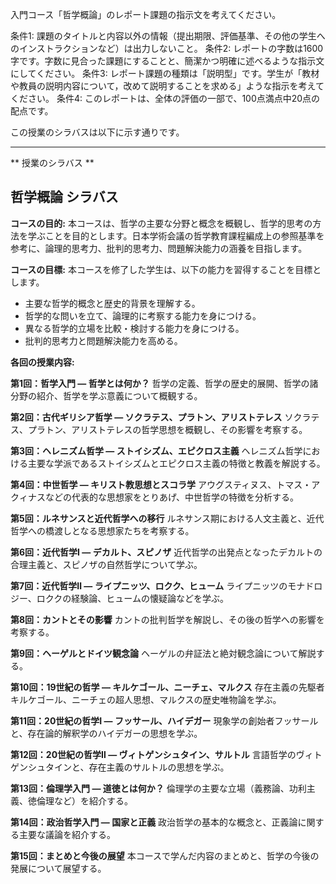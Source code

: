 入門コース「哲学概論」のレポート課題の指示文を考えてください。

条件1: 課題のタイトルと内容以外の情報（提出期限、評価基準、その他の学生へのインストラクションなど）は出力しないこと。
条件2: レポートの字数は1600字です。字数に見合った課題にすることと、簡潔かつ明確に述べるような指示文にしてください。
条件3: レポート課題の種類は「説明型」です。学生が「教材や教員の説明内容について，改めて説明することを求める」ような指示を考えてください。
条件4: このレポートは、全体の評価の一部で、100点満点中20点の配点です。

この授業のシラバスは以下に示す通りです。

---------------------------------------
** 授業のシラバス **
## 哲学概論 シラバス

**コースの目的:** 本コースは、哲学の主要な分野と概念を概観し、哲学的思考の方法を学ぶことを目的とします。日本学術会議の哲学教育課程編成上の参照基準を参考に、論理的思考力、批判的思考力、問題解決能力の涵養を目指します。

**コースの目標:** 本コースを修了した学生は、以下の能力を習得することを目標とします。
* 主要な哲学的概念と歴史的背景を理解する。
* 哲学的な問いを立て、論理的に考察する能力を身につける。
* 異なる哲学的立場を比較・検討する能力を身につける。
* 批判的思考力と問題解決能力を高める。


**各回の授業内容:**

**第1回：哲学入門 ― 哲学とは何か？**
  哲学の定義、哲学の歴史的展開、哲学の諸分野の紹介、哲学を学ぶ意義について概観する。

**第2回：古代ギリシア哲学 ― ソクラテス、プラトン、アリストテレス**
  ソクラテス、プラトン、アリストテレスの哲学思想を概観し、その影響を考察する。

**第3回：ヘレニズム哲学 ― ストイシズム、エピクロス主義**
  ヘレニズム哲学における主要な学派であるストイシズムとエピクロス主義の特徴と教義を解説する。

**第4回：中世哲学 ― キリスト教思想とスコラ学**
  アウグスティヌス、トマス・アクィナスなどの代表的な思想家をとりあげ、中世哲学の特徴を分析する。

**第5回：ルネサンスと近代哲学への移行**
  ルネサンス期における人文主義と、近代哲学への橋渡しとなる思想家たちを考察する。

**第6回：近代哲学Ⅰ ― デカルト、スピノザ**
  近代哲学の出発点となったデカルトの合理主義と、スピノザの自然哲学について学ぶ。

**第7回：近代哲学Ⅱ ― ライプニッツ、ロクク、ヒューム**
  ライプニッツのモナドロジー、ロククの経験論、ヒュームの懐疑論などを学ぶ。

**第8回：カントとその影響**
  カントの批判哲学を解説し、その後の哲学への影響を考察する。

**第9回：ヘーゲルとドイツ観念論**
  ヘーゲルの弁証法と絶対観念論について解説する。

**第10回：19世紀の哲学 ― キルケゴール、ニーチェ、マルクス**
  存在主義の先駆者キルケゴール、ニーチェの超人思想、マルクスの歴史唯物論を学ぶ。

**第11回：20世紀の哲学Ⅰ ― フッサール、ハイデガー**
  現象学の創始者フッサールと、存在論的解釈学のハイデガーの思想を学ぶ。

**第12回：20世紀の哲学Ⅱ ― ヴィトゲンシュタイン、サルトル**
  言語哲学のヴィトゲンシュタインと、存在主義のサルトルの思想を学ぶ。

**第13回：倫理学入門 ― 道徳とは何か？**
  倫理学の主要な立場（義務論、功利主義、徳倫理など）を紹介する。

**第14回：政治哲学入門 ― 国家と正義**
  政治哲学の基本的な概念と、正義論に関する主要な議論を紹介する。

**第15回：まとめと今後の展望**
  本コースで学んだ内容のまとめと、哲学の今後の発展について展望する。
